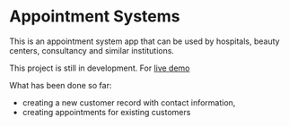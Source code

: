 # Appointment Systems

This is an appointment system app that can be used by hospitals, beauty centers, consultancy and similar institutions.

This project is still in development. For [live demo](https://appointment-system-git-main-ozgevurmaz.vercel.app/)

What has been done so far:
- creating a new customer record with contact information,
- creating appointments for existing customers
